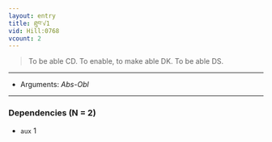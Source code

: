 ```yaml
---
layout: entry
title: ཐུབ་√1
vid: Hill:0768
vcount: 2
---
```

> To be able CD\. To enable, to make able DK\. To be able DS\.

---
* Arguments: _Abs-Obl_

---

### Dependencies (N = 2)
* `aux` 1
